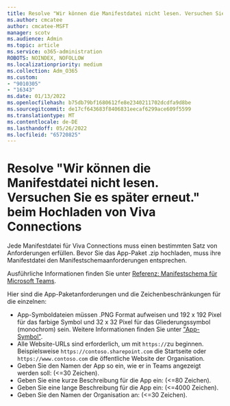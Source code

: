 ```yaml
---
title: Resolve "Wir können die Manifestdatei nicht lesen. Versuchen Sie es später erneut." beim Hochladen von Viva Connections
ms.author: cmcatee
author: cmcatee-MSFT
manager: scotv
ms.audience: Admin
ms.topic: article
ms.service: o365-administration
ROBOTS: NOINDEX, NOFOLLOW
ms.localizationpriority: medium
ms.collection: Adm_O365
ms.custom:
- "9010305"
- "16343"
ms.date: 01/13/2022
ms.openlocfilehash: b75db79bf1680612fe8e2340211702dcdfa9d8be
ms.sourcegitcommit: de17cf643683f8406831eecaf6299ace609f5599
ms.translationtype: MT
ms.contentlocale: de-DE
ms.lasthandoff: 05/26/2022
ms.locfileid: "65720825"
---
```

# <a name="resolve-we-cant-read-the-manifest-file-try-again-later-when-uploading-viva-connections"></a>Resolve "Wir können die Manifestdatei nicht lesen. Versuchen Sie es später erneut." beim Hochladen von Viva Connections

Jede Manifestdatei für Viva Connections muss einen bestimmten Satz von Anforderungen erfüllen. Bevor Sie das App-Paket .zip hochladen, muss ihre Manifestdatei den Manifestschemaanforderungen entsprechen.

Ausführliche Informationen finden Sie unter [Referenz: Manifestschema für Microsoft Teams](https://docs.microsoft.com/microsoftteams/platform/resources/schema/manifest-schema).

Hier sind die App-Paketanforderungen und die Zeichenbeschränkungen für die einzelnen:

- App-Symboldateien müssen .PNG Format aufweisen und 192 x 192 Pixel für das farbige Symbol und 32 x 32 Pixel für das Gliederungssymbol (monochrom) sein. Weitere Informationen finden Sie unter ["App-Symbol"](https://docs.microsoft.com/microsoftteams/platform/concepts/build-and-test/apps-package#app-icons).
- Alle Website-URLs sind erforderlich, um mit `https://`zu beginnen. Beispielsweise `https://contoso.sharepoint.com` die Startseite oder `https://www.contoso.com` die öffentliche Website der Organisation.
- Geben Sie den Namen der App so ein, wie er in Teams angezeigt werden soll: (<=30 Zeichen).  
- Geben Sie eine kurze Beschreibung für die App ein: (<=80 Zeichen).  
- Geben Sie eine lange Beschreibung für die App ein: (<=4000 Zeichen).  
- Geben Sie den Namen der Organisation an: (<=30 Zeichen).  
